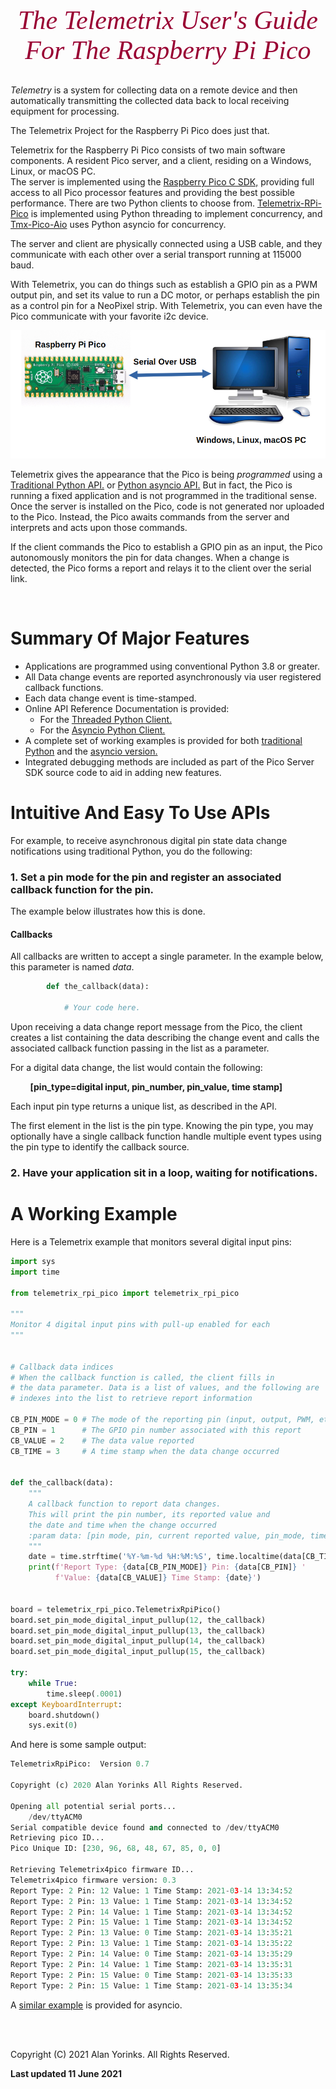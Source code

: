 

<div style="text-align:center;color:#990033; font-family:times, serif;font-size:3em"><i>The Telemetrix User's Guide</i></div>
<div style="text-align:center;color:#990033; font-family:times, serif;font-size:3em"><i>For The Raspberry Pi Pico  </i></div>

<br>


*Telemetry* is a system for collecting data on a remote device and then 
automatically transmitting the collected data back to local receiving equipment for 
processing.

The 
Telemetrix Project
for the Raspberry Pi Pico does just that.

Telemetrix for the Raspberry Pi Pico consists of two main software components. 
A resident Pico server, and a client, residing on a Windows, Linux, or macOS 
PC.  
The 
server is 
implemented using the 
[Raspberry Pico C SDK,](https://datasheets.raspberrypi.org/pico/raspberry-pi-pico-c-sdk.pdf)
providing full access to all Pico processor features 
and providing the best possible performance. 
There are two Python clients to choose from. 
[Telemetrix-RPi-Pico](https://github.com/MrYsLab/telemetrix-rpi-pico)
is implemented using Python threading to 
implement concurrency, and 
[Tmx-Pico-Aio](https://github.com/MrYsLab/tmx-pico-aio)
uses Python asyncio for concurrency.


The server and client are physically connected using a USB cable, and they
communicate with each other over a serial transport running at 115000 baud.

With Telemetrix, you can do things such as establish a GPIO pin as a PWM output pin, 
and set its value to run a DC motor, or perhaps establish the pin as a control pin for a 
NeoPixel strip. With 
Telemetrix, you can even have the Pico communicate with your favorite i2c device.

![](./images/tmx.png)

Telemetrix gives the appearance that the Pico is being _programmed_ using a
[Traditional Python API.](https://htmlpreview.github.io/?https://github.com/MrYsLab/telemetrix-rpi-pico/blob/master/html/telemetrix_rpi_pico/index.html)
or [Python asyncio API.](https://htmlpreview.github.io/?https://github.com/MrYsLab/tmx-pico-aio/blob/master/html/tmx_pico_aio/index.html#tmx_pico_aio.tmx_pico_aio.TmxPicoAio.reset_board)
But in fact, the Pico is running a fixed application and is not programmed in the 
traditional sense. Once the server is installed on the Pico, code is not generated nor 
uploaded to the Pico. Instead, 
the Pico awaits commands from the server and interprets and acts upon those commands.

If the client commands the Pico to establish a GPIO pin as an input, the Pico 
autonomously monitors the pin for data changes. When a change is detected, the 
Pico forms a report and relays it to the client over the serial link.


<br>

# Summary Of Major Features

* Applications are programmed using conventional Python 3.8 or greater.
* All Data change events are reported asynchronously via user registered callback functions. 
* Each data change event is time-stamped.
* Online API Reference Documentation is provided:
    * For the [Threaded Python Client.](https://htmlpreview.github.io/?https://github.com/MrYsLab/telemetrix-rpi-pico/blob/master/html/telemetrix_rpi_pico/index.html)
    * For the [Asyncio Python Client.](https://htmlpreview.github.io/?https://github.com/MrYsLab/tmx-pico-aio/blob/master/html/tmx_pico_aio/index.html)
* A complete set of working examples is provided for both [traditional Python](https://github.com/MrYsLab/telemetrix-rpi-pico/tree/master/examples)
  and the [asyncio version.](https://github.com/MrYsLab/tmx-pico-aio/tree/master/examples)
* Integrated debugging methods are included as part of the Pico Server 
  SDK source code to aid in adding new features.

# Intuitive And Easy To Use APIs

For example, to receive asynchronous digital pin state data change notifications using 
traditional Python, you do the following:


### 1. Set a pin mode for the pin and register an associated callback function for the pin. 

The example below illustrates how this is done.

#### Callbacks

All callbacks are written to accept a single parameter. In the example below, this 
parameter is named _data_. 


```python
        def the_callback(data):
     
            # Your code here.
```
Upon receiving a data change report message from the Pico,
the client 
creates a 
list containing the data describing the change event and calls the associated callback 
function 
passing in the list as a parameter.

For a digital data change, the list would contain the following:
    
&nbsp;&nbsp;&nbsp;&nbsp;&nbsp;&nbsp;&nbsp;&nbsp;**[pin_type=digital input, pin_number, pin_value, time stamp]**

Each input pin type returns a unique list, as described in the API.

The first element in the list is the pin type. Knowing the pin type, you may 
optionally have a single callback function handle multiple event types using the 
pin type to identify the callback source.

### 2. Have your application sit in a loop, waiting for notifications.

 
# A Working Example   

Here is a Telemetrix example that monitors several digital input pins:

```python
import sys
import time

from telemetrix_rpi_pico import telemetrix_rpi_pico

"""
Monitor 4 digital input pins with pull-up enabled for each
"""


# Callback data indices
# When the callback function is called, the client fills in 
# the data parameter. Data is a list of values, and the following are 
# indexes into the list to retrieve report information

CB_PIN_MODE = 0 # The mode of the reporting pin (input, output, PWM, etc.)
CB_PIN = 1      # The GPIO pin number associated with this report
CB_VALUE = 2    # The data value reported
CB_TIME = 3     # A time stamp when the data change occurred


def the_callback(data):
    """
    A callback function to report data changes.
    This will print the pin number, its reported value and
    the date and time when the change occurred
    :param data: [pin mode, pin, current reported value, pin_mode, timestamp]
    """
    date = time.strftime('%Y-%m-%d %H:%M:%S', time.localtime(data[CB_TIME]))
    print(f'Report Type: {data[CB_PIN_MODE]} Pin: {data[CB_PIN]} '
          f'Value: {data[CB_VALUE]} Time Stamp: {date}')


board = telemetrix_rpi_pico.TelemetrixRpiPico()
board.set_pin_mode_digital_input_pullup(12, the_callback)
board.set_pin_mode_digital_input_pullup(13, the_callback)
board.set_pin_mode_digital_input_pullup(14, the_callback)
board.set_pin_mode_digital_input_pullup(15, the_callback)

try:
    while True:
        time.sleep(.0001)
except KeyboardInterrupt:
    board.shutdown()
    sys.exit(0)
```

And here is some sample output:

```python
TelemetrixRpiPico:  Version 0.7

Copyright (c) 2020 Alan Yorinks All Rights Reserved.

Opening all potential serial ports...
	/dev/ttyACM0
Serial compatible device found and connected to /dev/ttyACM0
Retrieving pico ID...
Pico Unique ID: [230, 96, 68, 48, 67, 85, 0, 0]

Retrieving Telemetrix4pico firmware ID...
Telemetrix4pico firmware version: 0.3
Report Type: 2 Pin: 12 Value: 1 Time Stamp: 2021-03-14 13:34:52
Report Type: 2 Pin: 13 Value: 1 Time Stamp: 2021-03-14 13:34:52
Report Type: 2 Pin: 14 Value: 1 Time Stamp: 2021-03-14 13:34:52
Report Type: 2 Pin: 15 Value: 1 Time Stamp: 2021-03-14 13:34:52
Report Type: 2 Pin: 13 Value: 0 Time Stamp: 2021-03-14 13:35:21
Report Type: 2 Pin: 13 Value: 1 Time Stamp: 2021-03-14 13:35:22
Report Type: 2 Pin: 14 Value: 0 Time Stamp: 2021-03-14 13:35:29
Report Type: 2 Pin: 14 Value: 1 Time Stamp: 2021-03-14 13:35:31
Report Type: 2 Pin: 15 Value: 0 Time Stamp: 2021-03-14 13:35:33
Report Type: 2 Pin: 15 Value: 1 Time Stamp: 2021-03-14 13:35:34


```
A [similar example](https://github.com/MrYsLab/tmx-pico-aio/blob/master/examples/digital_input_pullup.py)
is provided for asyncio.


<br>
<br>

Copyright (C) 2021 Alan Yorinks. All Rights Reserved.

**Last updated 11 June 2021**
